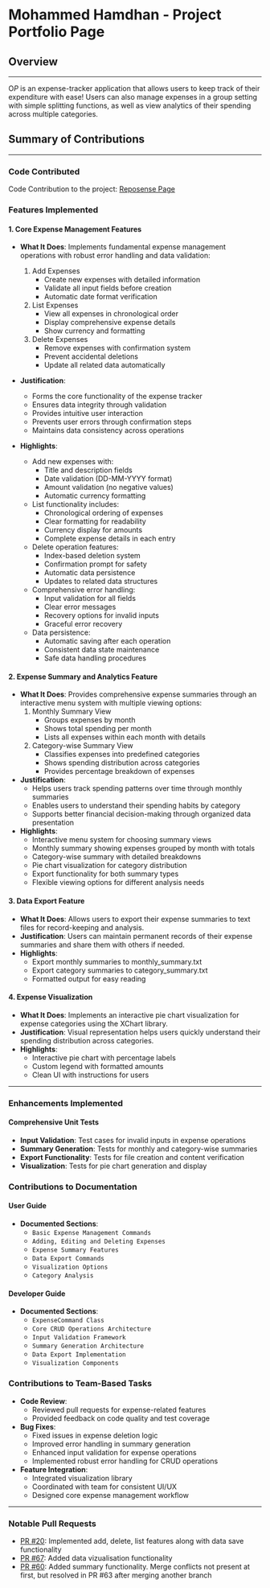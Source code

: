 # Mohammed Hamdhan - Project Portfolio Page

## Overview

---

O$P$ is an expense-tracker application that allows users to keep track of their expenditure with ease! Users can also manage expenses in a group setting with simple splitting functions, as well as view analytics of their spending across multiple categories.

## Summary of Contributions

---

### Code Contributed

Code Contribution to the project: [Reposense Page](https://nus-cs2113-ay2425s2.github.io/tp-dashboard/?search=&sort=groupTitle&sortWithin=title&timeframe=commit&mergegroup=&groupSelect=groupByRepos&breakdown=true&checkedFileTypes=docs~functional-code~test-code~other&since=2025-02-21&tabOpen=true&tabType=authorship&tabAuthor=mohammedhamdhan&tabRepo=AY2425S2-CS2113-F11-2%2Ftp%5Bmaster%5D&authorshipIsMergeGroup=false&authorshipFileTypes=docs~functional-code~test-code~other&authorshipIsBinaryFileTypeChecked=false&authorshipIsIgnoredFilesChecked=false)

### Features Implemented

#### 1. Core Expense Management Features

- **What It Does**: Implements fundamental expense management operations with robust error handling and data validation:

  1. Add Expenses
     - Create new expenses with detailed information
     - Validate all input fields before creation
     - Automatic date format verification
  2. List Expenses
     - View all expenses in chronological order
     - Display comprehensive expense details
     - Show currency and formatting
  3. Delete Expenses
     - Remove expenses with confirmation system
     - Prevent accidental deletions
     - Update all related data automatically

- **Justification**:

  - Forms the core functionality of the expense tracker
  - Ensures data integrity through validation
  - Provides intuitive user interaction
  - Prevents user errors through confirmation steps
  - Maintains data consistency across operations

- **Highlights**:
  - Add new expenses with:
    - Title and description fields
    - Date validation (DD-MM-YYYY format)
    - Amount validation (no negative values)
    - Automatic currency formatting
  - List functionality includes:
    - Chronological ordering of expenses
    - Clear formatting for readability
    - Currency display for amounts
    - Complete expense details in each entry
  - Delete operation features:
    - Index-based deletion system
    - Confirmation prompt for safety
    - Automatic data persistence
    - Updates to related data structures
  - Comprehensive error handling:
    - Input validation for all fields
    - Clear error messages
    - Recovery options for invalid inputs
    - Graceful error recovery
  - Data persistence:
    - Automatic saving after each operation
    - Consistent data state maintenance
    - Safe data handling procedures

#### 2. Expense Summary and Analytics Feature

- **What It Does**: Provides comprehensive expense summaries through an interactive menu system with multiple viewing options:
  1. Monthly Summary View
     - Groups expenses by month
     - Shows total spending per month
     - Lists all expenses within each month with details
  2. Category-wise Summary View
     - Classifies expenses into predefined categories
     - Shows spending distribution across categories
     - Provides percentage breakdown of expenses
- **Justification**:
  - Helps users track spending patterns over time through monthly summaries
  - Enables users to understand their spending habits by category
  - Supports better financial decision-making through organized data presentation
- **Highlights**:
  - Interactive menu system for choosing summary views
  - Monthly summary showing expenses grouped by month with totals
  - Category-wise summary with detailed breakdowns
  - Pie chart visualization for category distribution
  - Export functionality for both summary types
  - Flexible viewing options for different analysis needs

#### 3. Data Export Feature

- **What It Does**: Allows users to export their expense summaries to text files for record-keeping and analysis.
- **Justification**: Users can maintain permanent records of their expense summaries and share them with others if needed.
- **Highlights**:
  - Export monthly summaries to monthly_summary.txt
  - Export category summaries to category_summary.txt
  - Formatted output for easy reading

#### 4. Expense Visualization

- **What It Does**: Implements an interactive pie chart visualization for expense categories using the XChart library.
- **Justification**: Visual representation helps users quickly understand their spending distribution across categories.
- **Highlights**:
  - Interactive pie chart with percentage labels
  - Custom legend with formatted amounts
  - Clean UI with instructions for users

---

### Enhancements Implemented

#### Comprehensive Unit Tests

- **Input Validation**: Test cases for invalid inputs in expense operations
- **Summary Generation**: Tests for monthly and category-wise summaries
- **Export Functionality**: Tests for file creation and content verification
- **Visualization**: Tests for pie chart generation and display

### Contributions to Documentation

#### User Guide

- **Documented Sections**:
  - `Basic Expense Management Commands`
  - `Adding, Editing and Deleting Expenses`
  - `Expense Summary Features`
  - `Data Export Commands`
  - `Visualization Options`
  - `Category Analysis`

#### Developer Guide

- **Documented Sections**:
  - `ExpenseCommand Class`
  - `Core CRUD Operations Architecture`
  - `Input Validation Framework`
  - `Summary Generation Architecture`
  - `Data Export Implementation`
  - `Visualization Components`

### Contributions to Team-Based Tasks

- **Code Review**:
  - Reviewed pull requests for expense-related features
  - Provided feedback on code quality and test coverage
- **Bug Fixes**:
  - Fixed issues in expense deletion logic
  - Improved error handling in summary generation
  - Enhanced input validation for expense operations
  - Implemented robust error handling for CRUD operations
- **Feature Integration**:
  - Integrated visualization library
  - Coordinated with team for consistent UI/UX
  - Designed core expense management workflow

---

### Notable Pull Requests

- [PR #20](https://github.com/AY2425S2-CS2113-F11-2/tp/pull/20): Implemented add, delete, list features along with data save functionality
- [PR #67](https://github.com/AY2425S2-CS2113-F11-2/tp/pull/67): Added data vizualisation functionality
- [PR #60](https://github.com/AY2425S2-CS2113-F11-2/tp/pull/60): Added summary functionality. Merge conflicts not present at first, but resolved in PR #63 after merging another branch
